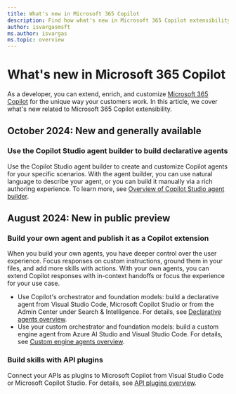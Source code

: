 ```yaml
---
title: What's new in Microsoft 365 Copilot
description: Find how what's new in Microsoft 365 Copilot extensibility, plugins, declarative agents, custom engine agents, connectors, and more.
author: isvargasmsft
ms.author: isvargas
ms.topic: overview
---
```


# What's new in Microsoft 365 Copilot

As a developer, you can extend, enrich, and customize [Microsoft 365 Copilot](/microsoft-365-copilot/microsoft-365-copilot-overview) for the unique way your customers work. In this article, we cover what's new related to Microsoft 365 Copilot extensibility.

## October 2024: New and generally available

### Use the Copilot Studio agent builder to build declarative agents

Use the Copilot Studio agent builder to create and customize Copilot agents for your specific scenarios. With the agent builder, you can use natural language to describe your agent, or you can build it manually via a rich authoring experience. To learn more, see [Overview of Copilot Studio agent builder](copilot-studio-agent-builder.md).


## August 2024: New in public preview

### Build your own agent and publish it as a Copilot extension

When you build your own agents, you have deeper control over the user experience. Focus responses on custom instructions, ground them in your files, and add more skills with actions. With your own agents, you can extend Copilot responses with in-context handoffs or focus the experience for your use case.

- Use Copilot's orchestrator and foundation models: build a declarative agent from Visual Studio Code, Microsoft Copilot Studio or from the Admin Center under Search & Intelligence. For details, see [Declarative agents overview](overview-declarative-agent.md).
- Use your custom orchestrator and foundation models: build a custom engine agent from Azure AI Studio and Visual Studio Code. For details, see [Custom engine agents overview](overview-custom-engine-agent.md).

### Build skills with API plugins

Connect your APIs as plugins to Microsoft Copilot from Visual Studio Code or Microsoft Copilot Studio. For details, see [API plugins overview](overview-api-plugins.md).
